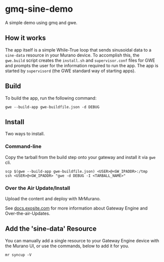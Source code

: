 # gmq-sine-demo
A simple demo using gmq and gwe.

## How it works

The app itself is a simple While-True loop that sends sinusoidal data to a `sine-data` resource in your Murano device. To accomplish this, the `gwe.build` script creates the `install.sh` and `supervisor.conf` files for GWE and prompts the user for the information required to run the app. The app is started by `supervisord` (the GWE standard way of starting apps).

## Build
To build the app, run the following command:

```
gwe --build-app gwe-buildfile.json -d DEBUG
```

## Install

Two ways to install. 

### Command-line

Copy the tarball from the build step onto your gateway and install it via `gwe` cli.

```
scp $(gwe --build-app gwe-buildfile.json) <USER>@<GW_IPADDR>:/tmp
ssh <USER>@<GW_IPADDR> "gwe -d DEBUG -I <TARBALL_NAME>"
```

### Over the Air Update/Install

Upload the content and deploy with MrMurano.

See [docs.exosite.com](docs.exosite.com) for more information about Gateway Engine and Over-the-air-Updates.

## Add the 'sine-data' Resource

You can manually add a single resource to your Gateway Engine device with the Murano UI, or use the commands, below to add it for you.

```
mr syncup -V
```




